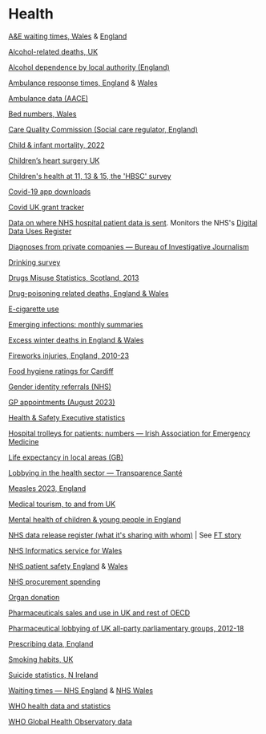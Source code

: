 # Health

[A&E waiting times, Wales](https://statswales.gov.wales/Catalogue/Health-and-Social-Care/NHS-Hospital-Waiting-Times/emergency-department) & [England](https://www.england.nhs.uk/statistics/statistical-work-areas/ae-waiting-times-and-activity/)

[Alcohol-related deaths, UK](https://www.ons.gov.uk/peoplepopulationandcommunity/healthandsocialcare/causesofdeath/bulletins/alcoholrelateddeathsintheunitedkingdom/registeredin2020/relateddata)

[Alcohol dependence by local authority (England)](https://www.gov.uk/government/publications/alcohol-dependence-prevalence-in-england)

[Ambulance response times, England](https://www.england.nhs.uk/statistics/statistical-work-areas/ambulance-quality-indicators/) & [Wales](https://statswales.gov.wales/Catalogue/Health-and-Social-Care/NHS-Performance/Ambulance-Services)

[Ambulance data (AACE)](https://aace.org.uk/uk-ambulance-service/national-ambulance-data/)

[Bed numbers, Wales](https://statswales.gov.wales/Catalogue/Health-and-Social-Care/NHS-Hospital-Activity/nhs-activity-and-capacity-during-the-coronavirus-pandemic/nhsbed-by-date-use)

[Care Quality Commission (Social care regulator, England)](https://www.cqc.org.uk)

[Child & infant mortality, 2022](https://www.ons.gov.uk/peoplepopulationandcommunity/birthsdeathsandmarriages/deaths/bulletins/childhoodinfantandperinatalmortalityinenglandandwales/2022)

[Children’s heart surgery UK](https://childrensheartsurgery.info/)

[Children's health at 11, 13 & 15, the 'HBSC' survey](http://www.hbsc.org/)

[Covid-19 app downloads](https://www.gov.uk/government/publications/nhs-covid-19-app-statistics)

[Covid UK grant tracker](https://covidtracker.threesixtygiving.org/)

[Data on where NHS hospital patient data is sent](https://theysolditanyway.com/). Monitors the NHS's [Digital Data Uses Register](https://digital.nhs.uk/services/data-access-request-service-dars/data-uses-register)

[Diagnoses from private companies — Bureau of Investigative Journalism](https://docs.google.com/spreadsheets/d/1JH5yfqJk-T5d6KG6hISm5VkM67xXY-1DBVZkRewA7lU/edit#gid=878013472)

[Drinking survey](https://www.drinkaware.co.uk/research/drinkaware-monitors)

[Drugs Misuse Statistics, Scotland, 2013](https://data.gov.uk/dataset/c9722747-175e-49e8-b0b9-f89b7255fca5/drugs-misuse-statistics-scotland)

[Drug-poisoning related deaths, England & Wales](https://www.ons.gov.uk/peoplepopulationandcommunity/birthsdeathsandmarriages/deaths/datasets/deathsrelatedtodrugpoisoningbyselectedsubstances)

[E-cigarette use](https://www.ons.gov.uk/peoplepopulationandcommunity/healthandsocialcare/drugusealcoholandsmoking/datasets/ecigaretteuseingreatbritain)

[Emerging infections: monthly summaries](https://www.gov.uk/government/publications/emerging-infections-monthly-summaries)

[Excess winter deaths in England & Wales](https://www.ons.gov.uk/peoplepopulationandcommunity/birthsdeathsandmarriages/deaths/bulletins/excesswintermortalityinenglandandwales/2021to2022provisionaland2020to2021final)

[Fireworks injuries, England, 2010-23](https://www.gov.uk/government/statistics/victims-from-fires-with-fireworks-by-injury-severity-and-type-2010-to-2023)

[Food hygiene ratings for Cardiff](https://ratings.food.gov.uk/authority-search-landing/556)

[Gender identity referrals (NHS)](https://gids.nhs.uk/about-us/number-of-referrals/)

[GP appointments (August 2023)](https://digital.nhs.uk/data-and-information/publications/statistical/appointments-in-general-practice/august-2023)

[Health & Safety Executive statistics](https://www.hse.gov.uk/statistics/a-z.htm)

[Hospital trolleys for patients: numbers — Irish Association for Emergency Medicine](https://iaem.ie/public/trolley-watch/)

[Life expectancy in local areas (GB)](https://www.ons.gov.uk/peoplepopulationandcommunity/healthandsocialcare/healthandlifeexpectancies/datasets/lifeexpectancyforlocalareasofgreatbritain)

[Lobbying in the health sector — Transparence Santé](https://www.eurosfordocs.fr)

[Measles 2023, England](https://www.gov.uk/government/publications/measles-epidemiology-2023)

[Medical tourism, to and from UK](https://www.ons.gov.uk/aboutus/transparencyandgovernance/freedomofinformationfoi/medicaltourismin2019andtotalvisitstoandfromtheuk2015to2019)

[Mental health of children & young people in England](https://digital.nhs.uk/data-and-information/publications/statistical/mental-health-of-children-and-young-people-in-england/2023-wave-4-follow-up/data-sets)

[NHS data release register (what it's sharing with whom)](https://digital.nhs.uk/services/data-access-request-service-dars/register-of-approved-data-releases) | See [FT story](https://www.ft.com/content/6f9f6f1f-e2d1-4646-b5ec-7d704e45149e)

[NHS Informatics service for Wales](https://nwis.nhs.wales)

[NHS patient safety England](https://www.england.nhs.uk/patient-safety/monthly-data-patient-safety-incident-reports/) & [Wales](https://gov.wales/patient-safety)

[NHS procurement spending](https://mtadeo.shinyapps.io/Transparency_iniciative/)

[Organ donation](https://www.organdonation.nhs.uk/helping-you-to-decide/about-organ-donation/statistics-about-organ-donation/transplant-activity-report/)

[Pharmaceuticals sales and use in UK and rest of OECD](https://www.oecd-ilibrary.org/social-issues-migration-health/data/oecd-health-statistics/oecd-health-data-pharmaceutical-market_data-00545-en)

[Pharmaceutical lobbying of UK all-party parliamentary groups, 2012-18](https://researchdata.bath.ac.uk/943/)

[Prescribing data, England](https://openprescribing.net/)

[Smoking habits, UK](https://www.ons.gov.uk/peoplepopulationandcommunity/healthandsocialcare/healthandlifeexpectancies/datasets/smokinghabitsintheukanditsconstituentcountries)

[Suicide statistics, N Ireland](https://www.nisra.gov.uk/publications/suicide-statistics-2022)

[Waiting times — NHS England](https://www.england.nhs.uk/statistics/statistical-work-areas/rtt-waiting-times/) & [NHS Wales](https://www.wales.nhs.uk/nhswalesaboutus/nhswaitingtimes)

[WHO health data and statistics](https://www.who.int/healthinfo/statistics/en/)

[WHO Global Health Observatory data](http://apps.who.int/gho/data/node.home)
